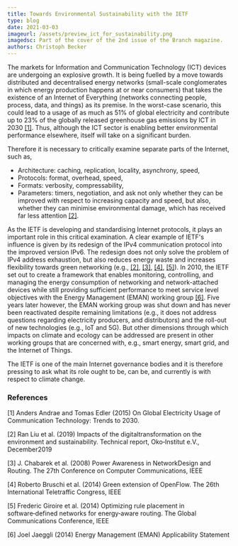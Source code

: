 ```yaml
---
title: Towards Environmental Sustainability with the IETF
type: blog
date: 2021-03-03
imageurl: /assets/preview_ict_for_sustainability.png
imagedsc: Part of the cover of the 2nd issue of the Branch magazine.
authors: Christoph Becker
---
```


The markets for Information and Communication Technology (ICT) devices are undergoing an explosive growth. It is being fuelled by a move towards distributed and decentralised energy networks (small-scale conglomerates in which energy production happens at or near consumers) that takes the existence of an Internet of Everything (networks connecting people, process, data, and things) as its premise. In the worst-case scenario, this could lead to a usage of as much as 51% of global electricity and contribute up to 23% of the globally released greenhouse gas emissions by ICT in 2030 [[1]](#1). Thus, although the ICT sector is enabling better environmental performance elsewhere, itself will take on a significant burden.

Therefore it is necessary to critically examine separate parts of the Internet, such as,
- Architecture: caching, replication, locality, asynchrony, speed,
- Protocols: format, overhead, speed,
- Formats: verbosity, compressability,
- Parameters: timers, negotiation,
and ask not only whether they can be improved with respect to increasing capacity and speed, but also, whether they can minimise environmental damage, which has received far less attention [[2]](#2).

As the IETF is developing and standardising Internet protocols, it plays an important role in this critical examination. A clear example of IETF's influence is given by its redesign of the IPv4 communication protocol into the improved version IPv6. The redesign does not only solve the problem of IPv4 address exhaustion, but also reduces energy waste and increases flexibility towards green networking (e.g., [[2]](#2), [[3]](#3), [[4]](#4), [[5]](#5)). In 2010, the IETF set out to create a framework that enables monitoring, controlling, and managing the energy consumption of networking and network-attached devices while still providing sufficient performance to meet service level objectives with the Energy Management (EMAN) working group [[6]](#6). Five years later however, the EMAN working group was shut down and has never been reactivated despite remaining limitations (e.g., it does not address questions regarding electricity producers, and distributors) and the roll-out of new technologies (e.g., IoT and 5G). But other dimensions through which impacts on climate and ecology can be addressed are present in other working groups that are concerned with, e.g., smart energy, smart grid, and the Internet of Things.

The IETF is one of the main Internet governance bodies and it is therefore pressing to ask what its role ought to be, can be, and currently is with respect to climate change.

### References
<a id="1">[1]</a>
Anders Andrae and Tomas Edler (2015)
On Global Electricity Usage of Communication Technology: Trends to 2030.


<a id="2">[2]</a>
Ran Liu et al. (2019)
Impacts of the digitaltransformation on the environment and sustainability.
Technical report, Oko‑Institut e.V., December2019

<a id="3">[3]</a>
J. Chabarek et al. (2008)
Power Awareness in NetworkDesign and Routing.
The 27th Conference on Computer Communications, IEEE

<a id="4">[4]</a>
Roberto Bruschi et al. (2014)
Green extension of OpenFlow.
The 26th International Teletraffic Congress, IEEE

<a id="5">[5]</a>
Frederic Giroire et al. (2014)
Optimizing rule placement in software‑defined networks for energy‑aware routing.
The Global Communications Conference, IEEE

<a id="6">[6]</a>
Joel Jaeggli (2014)
Energy Management (EMAN) Applicability Statement
